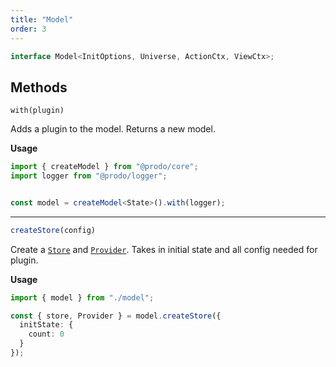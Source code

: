 ```yaml
---
title: "Model"
order: 3
---
```


```ts
interface Model<InitOptions, Universe, ActionCtx, ViewCtx>;
```

## Methods

```
with(plugin)
```

Adds a plugin to the model. Returns a new model.

**Usage**

```ts
import { createModel } from "@prodo/core";
import logger from "@prodo/logger";


const model = createModel<State>().with(logger);
```

---

```ts
createStore(config)
```

Create a [`Store`](./store) and [`Provider`](./provider). Takes in initial state
and all config needed for plugin.

**Usage**

```ts
import { model } from "./model";

const { store, Provider } = model.createStore({
  initState: {
    count: 0
  }
});
```
